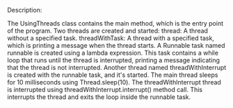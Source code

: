 Description:

The UsingThreads class contains the main method, which is the entry point of the program.
Two threads are created and started:
thread: A thread without a specified task.
threadWithTask: A thread with a specified task, which is printing a message when the thread starts.
A Runnable task named runnable is created using a lambda expression. This task contains a while loop that runs until the
thread is interrupted, printing a message indicating that the thread is not interrupted.
Another thread named threadWithInterrupt is created with the runnable task, and it's started.
The main thread sleeps for 10 milliseconds using Thread.sleep(10).
The threadWithInterrupt thread is interrupted using threadWithInterrupt.interrupt() method call. This interrupts the
thread and exits the loop inside the runnable task.